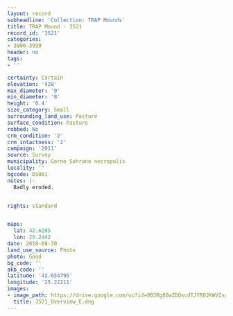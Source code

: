 ```yaml
---
layout: record
subheadline: 'Collection: TRAP Mounds'
title: TRAP Mound - 3521
record_id: '3521'
categories:
- 3000-3999
header: no
tags:
- ''

certainty: Certain
elevation: '428'
max_diameter: '9'
min_diameter: '8'
height: '0.4'
size_category: Small
surrounding_land_use: Pasture
surface_condition: Pasture
robbed: No
crm_condition: '2'
crm_intactness: '2'
campaign: '2011'
source: Survey
municipality: Gorno Sahrane necropolis
locality: ''
bgcode: DS001
notes: |-
  Badly eroded.


rights: standard


maps:
  lat: 42.6285
  lon: 25.2442
date: 2018-08-30
land_use_source: Photo
photo: Good
bg_code: ''
akb_code: ''
latitude: '42.654795'
longitude: '25.22211'
images:
- image_path: https://drive.google.com/uc?id=0B3Rg88wZDQscdTJYR0JKWVZsa2M
  title: 3521_Overview_E.dng
---
```

